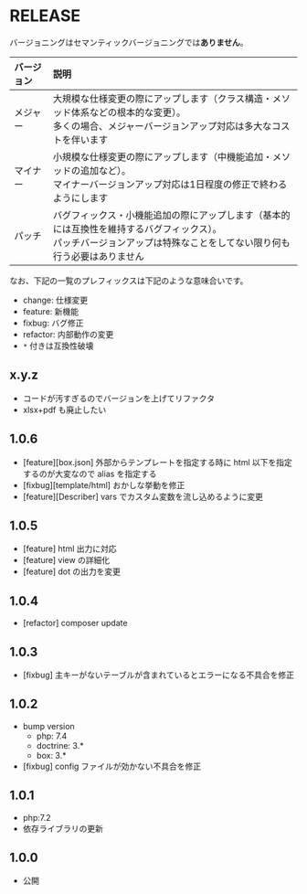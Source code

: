 # RELEASE

バージョニングはセマンティックバージョニングでは**ありません**。

| バージョン   | 説明
|:--           |:--
| メジャー     | 大規模な仕様変更の際にアップします（クラス構造・メソッド体系などの根本的な変更）。<br>多くの場合、メジャーバージョンアップ対応は多大なコストを伴います
| マイナー     | 小規模な仕様変更の際にアップします（中機能追加・メソッドの追加など）。<br>マイナーバージョンアップ対応は1日程度の修正で終わるようにします
| パッチ       | バグフィックス・小機能追加の際にアップします（基本的には互換性を維持するバグフィックス）。<br>パッチバージョンアップは特殊なことをしてない限り何も行う必要はありません

なお、下記の一覧のプレフィックスは下記のような意味合いです。

- change: 仕様変更
- feature: 新機能
- fixbug: バグ修正
- refactor: 内部動作の変更
- `*` 付きは互換性破壊

## x.y.z

- コードが汚すぎるのでバージョンを上げてリファクタ
- xlsx+pdf も廃止したい

## 1.0.6

- [feature][box.json] 外部からテンプレートを指定する時に html 以下を指定するのが大変なので alias を指定する
- [fixbug][template/html] おかしな挙動を修正
- [feature][Describer] vars でカスタム変数を流し込めるように変更

## 1.0.5

- [feature] html 出力に対応
- [feature] view の詳細化
- [feature] dot の出力を変更

## 1.0.4

- [refactor] composer update

## 1.0.3

- [fixbug] 主キーがないテーブルが含まれているとエラーになる不具合を修正

## 1.0.2

- bump version
  - php: 7.4
  - doctrine: 3.*
  - box: 3.*
- [fixbug] config ファイルが効かない不具合を修正

## 1.0.1

- php:7.2
- 依存ライブラリの更新

## 1.0.0

- 公開

